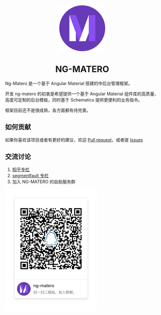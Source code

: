 <p align="center">
  <a href="https://github.com/ng-matero">
    <img width="150" src="logo.png">
  </a>
</p>

<h1 align="center">
NG-MATERO
</h1>

Ng-Matero 是一个基于 Angular Material 搭建的中后台管理框架。

开发 ng-matero 的初衷是希望提供一个基于 Angular Material 组件库的高质量、高度可定制的后台模板，同时基于 Schematics 提供更便利的业务指令。

框架目前还不是很成熟，各方面都有待完善。

## 如何贡献

如果你喜欢该项目或者有更好的建议，欢迎 [Pull request](https://github.com/ng-matero/ng-matero/pulls)，或者提 [Issues](https://github.com/ng-matero/ng-matero/issues)

## 交流讨论

1. [知乎专栏](https://zhuanlan.zhihu.com/c_1131933006674526208)
2. [segmentfault 专栏](https://segmentfault.com/blog/ng-matero)
2. 加入 NG-MATERO 的自助服务群

<img src="qq-group.jpg" alt="qq群:892182140" width="300"/>